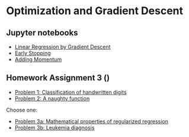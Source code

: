 # Optimization and Gradient Descent

## Jupyter notebooks

- [Linear Regression by Gradient Descent](https://nbviewer.jupyter.org/github/um-perez-alvaro/Data-Science-Theory/blob/master/Jupyter%20Notebooks/Optimization%20and%20Gradient%20Descent/notebooks/Linear%20Regression%20with%20Gradient%20Descent.ipynb)
- [Early Stopping](https://github.com/um-perez-alvaro/Data-Science-Theory/blob/master/Jupyter%20Notebooks/Optimization%20and%20Gradient%20Descent/notebooks/Early%20Stopping.ipynb)
- [Adding Momentum](https://github.com/um-perez-alvaro/Data-Science-Theory/blob/master/Jupyter%20Notebooks/Optimization%20and%20Gradient%20Descent/notebooks/Adding%20Momentum.ipynb)

## Homework Assignment 3 ()
- [Problem 1: Classification of handwritten digits]()
- [Problem 2: A naughty function]()

Choose one:

- [Problem 3a: Mathematical properties of regularized regression]()
- [Problem 3b: Leukemia diagnosis]()


